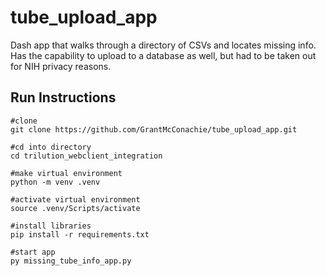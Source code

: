 # tube_upload_app
Dash app that walks through a directory of CSVs and locates missing info. Has the capability to upload to a database as well, but had to be taken out for NIH privacy reasons.

## Run Instructions
```shell
#clone
git clone https://github.com/GrantMcConachie/tube_upload_app.git

#cd into directory
cd trilution_webclient_integration

#make virtual environment
python -m venv .venv

#activate virtual environment
source .venv/Scripts/activate

#install libraries
pip install -r requirements.txt

#start app
py missing_tube_info_app.py
```
